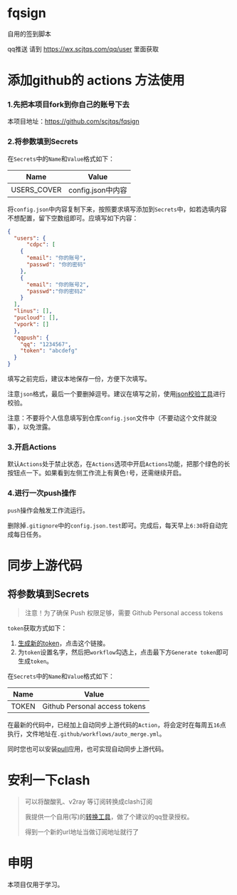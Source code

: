# fqsign

自用的签到脚本

qq推送 请到 https://wx.scjtqs.com/qq/user 里面获取

# 添加github的 actions 方法使用

### 1.先把本项目fork到你自己的账号下去
本项目地址：https://github.com/scjtqs/fqsign

### 2.将参数填到Secrets

在`Secrets`中的`Name`和`Value`格式如下：

Name | Value
-|-
USERS_COVER | config.json中内容

将`config.json`中内容复制下来，按照要求填写添加到`Secrets`中，如若选填内容不想配置，留下空数组即可。应填写如下内容：

```json
{
  "users": {
      "cdpc": [
    {
      "email": "你的账号",
      "passwd": "你的密码"
    },
    {
      "email": "你的账号2",
      "passwd":"你的密码2"
    }
  ],
  "linus": [],
  "pucloud": [],
  "vpork": []
  },
  "qqpush": {
    "qq": "1234567",
    "token": "abcdefg"
  }
}
```

填写之前完后，建议本地保存一份，方便下次填写。

注意`json`格式，最后一个要删掉逗号。建议在填写之前，使用[json校验工具](https://www.bejson.com/)进行校验。

注意：不要将个人信息填写到仓库`config.json`文件中（不要动这个文件就没事），以免泄露。

### 3.开启Actions

默认`Actions`处于禁止状态，在`Actions`选项中开启`Actions`功能，把那个绿色的长按钮点一下。如果看到左侧工作流上有黄色`!`号，还需继续开启。

### 4.进行一次push操作

`push`操作会触发工作流运行。

删除掉`.gitignore`中的`config.json.test`即可。完成后，每天早上`6:30`将自动完成每日任务。

# 同步上游代码

## 将参数填到Secrets

> 注意！为了确保 Push 权限足够，需要 Github Personal access tokens

`token`获取方式如下：

1. [生成新的token](https://github.com/settings/tokens/new)，点击这个链接。
2. 为`token`设置名字，然后把`workflow`勾选上，点击最下方`Generate token`即可生成`token`。

在`Secrets`中的`Name`和`Value`格式如下：

Name | Value
-|-
TOKEN | Github Personal access tokens

在最新的代码中，已经加上自动同步上游代码的`Action`，将会定时在每周五`16`点执行，文件地址在`.github/workflows/auto_merge.yml`。

同时您也可以安装[pull](https://github.com/apps/pull)应用，也可实现自动同步上游代码。

# 安利一下clash
>可以将酸酸乳、v2ray 等订阅转换成clash订阅
>
>我提供一个自用(写)的[转换工具](https://wx.scjtqs.com/utils/user/v2toclash)，做了个建议的qq登录授权。
>
> 得到一个新的url地址当做订阅地址就行了


# 申明

本项目仅用于学习。
